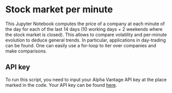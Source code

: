 # Stock market per minute

This Jupyter Notebook computes the price of a company at each minute of the day for each of the last 14 days (10 working days + 2 weekends where the stock market is closed).
This allows to compare volatility and per-minute evolution to deduce general trends. In particular, applications in day-trading can be found.
One can easily use a for-loop to iter over companies and make comparisons.

## API key

To run this script, you need to input your Alpha Vantage API key at the place marked in the code. Your API key can be found [here](https://www.alphavantage.co/support/#api-key).
